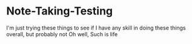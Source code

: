 # Note-Taking-Testing
I'm just trying these things to see if I have any skill in doing these things overall, but probably not
Oh well,
Such is life
